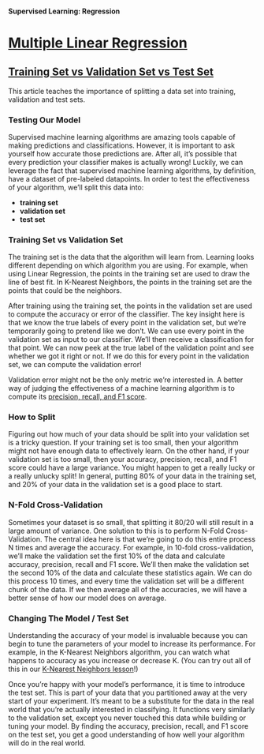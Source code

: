 #### Supervised Learning: Regression

# [Multiple Linear Regression](https://github.com/lendoo73/Challenge-Project-of-CodeCademy/tree/master/python/Learn_the_Basics_of_Machine_Learning/Multiple_linear_regression)

## [Training Set vs Validation Set vs Test Set](https://www.codecademy.com/paths/machine-learning/tracks/regression-skill-path/modules/multiple-linear-regression-skill-path/articles/training-set-vs-validation-set-vs-test-set)

This article teaches the importance of splitting a data set into training, validation and test sets.

### Testing Our Model

Supervised machine learning algorithms are amazing tools capable of making predictions and classifications. 
However, it is important to ask yourself how accurate those predictions are. 
After all, it’s possible that every prediction your classifier makes is actually wrong! 
Luckily, we can leverage the fact that supervised machine learning algorithms, by definition, have a dataset of pre-labeled datapoints. 
In order to test the effectiveness of your algorithm, we’ll split this data into:
* **training set**
* **validation set**
* **test set**

### Training Set vs Validation Set

The training set is the data that the algorithm will learn from. 
Learning looks different depending on which algorithm you are using. 
For example, when using Linear Regression, the points in the training set are used to draw the line of best fit. 
In K-Nearest Neighbors, the points in the training set are the points that could be the neighbors.

After training using the training set, the points in the validation set are used to compute the accuracy or error of the classifier. 
The key insight here is that we know the true labels of every point in the validation set, but we’re temporarily going to pretend like we don’t. 
We can use every point in the validation set as input to our classifier. 
We’ll then receive a classification for that point. 
We can now peek at the true label of the validation point and see whether we got it right or not. 
If we do this for every point in the validation set, we can compute the validation error!

Validation error might not be the only metric we’re interested in. 
A better way of judging the effectiveness of a machine learning algorithm is to compute its [precision, recall, and F1 score](https://www.codecademy.com/content-items/1dd2cb55a893072f4dce2911004eeba2/exercises/accuracy).

### How to Split

Figuring out how much of your data should be split into your validation set is a tricky question. 
If your training set is too small, then your algorithm might not have enough data to effectively learn. 
On the other hand, if your validation set is too small, then your accuracy, precision, recall, and F1 score could have a large variance. 
You might happen to get a really lucky or a really unlucky split! 
In general, putting 80% of your data in the training set, and 20% of your data in the validation set is a good place to start.

### N-Fold Cross-Validation

Sometimes your dataset is so small, that splitting it 80/20 will still result in a large amount of variance. 
One solution to this is to perform N-Fold Cross-Validation. 
The central idea here is that we’re going to do this entire process N times and average the accuracy. 
For example, in 10-fold cross-validation, we’ll make the validation set the first 10% of the data and calculate accuracy, precision, recall and F1 score. 
We’ll then make the validation set the second 10% of the data and calculate these statistics again. 
We can do this process 10 times, and every time the validation set will be a different chunk of the data. 
If we then average all of the accuracies, we will have a better sense of how our model does on average.

### Changing The Model / Test Set

Understanding the accuracy of your model is invaluable because you can begin to tune the parameters of your model to increase its performance. 
For example, in the K-Nearest Neighbors algorithm, you can watch what happens to accuracy as you increase or decrease K. 
(You can try out all of this in our [K-Nearest Neighbors lesson](https://www.codecademy.com/content-items/e6a14b06673aae14c8262dd5c3998401/exercises/knn)!)

Once you’re happy with your model’s performance, it is time to introduce the test set. 
This is part of your data that you partitioned away at the very start of your experiment. 
It’s meant to be a substitute for the data in the real world that you’re actually interested in classifying. 
It functions very similarly to the validation set, except you never touched this data while building or tuning your model. 
By finding the accuracy, precision, recall, and F1 score on the test set, you get a good understanding of how well your algorithm will do in the real world.
